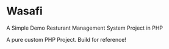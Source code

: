 # Wasafi

A Simple Demo Resturant Management System Project in PHP


A pure custom PHP Project. Build for reference!

